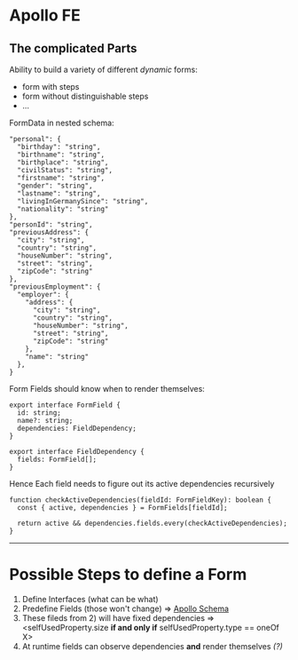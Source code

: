 # Apollo FE
## The complicated Parts
Ability to build a variety of different *dynamic* forms:
  - form with steps
  - form without distinguishable steps
  - ...
  

FormData in nested schema:

```
"personal": {
  "birthday": "string",
  "birthname": "string",
  "birthplace": "string",
  "civilStatus": "string",
  "firstname": "string",
  "gender": "string",
  "lastname": "string",
  "livingInGermanySince": "string",
  "nationality": "string"
},
"personId": "string",
"previousAddress": {
  "city": "string",
  "country": "string",
  "houseNumber": "string",
  "street": "string",
  "zipCode": "string"
},
"previousEmployment": {
  "employer": {
    "address": {
      "city": "string",
      "country": "string",
      "houseNumber": "string",
      "street": "string",
      "zipCode": "string"
    },
    "name": "string"
  },
}
```

Form Fields should know when to render themselves:
```
export interface FormField {
  id: string;
  name?: string;
  dependencies: FieldDependency;
}

export interface FieldDependency {
  fields: FormField[];
}
```

Hence Each field needs to figure out its active dependencies recursively
```
function checkActiveDependencies(fieldId: FormFieldKey): boolean {
  const { active, dependencies } = FormFields[fieldId];

  return active && dependencies.fields.every(checkActiveDependencies);
}
```
------------------------------------------------------------------------------

# Possible Steps to define a Form
1) Define Interfaces (what can be what)
2) Predefine Fields (those won't change) => [Apollo Schema](https://github.com/finanzcheck/catalyst-go-traversal/tree/master/schema)
3) These fileds from 2) will have fixed dependencies
  => <selfUsedProperty.size **if and only if** selfUsedProperty.type == oneOf X>
4) At runtime fields can observe dependencies **and** render themselves *(?)*














